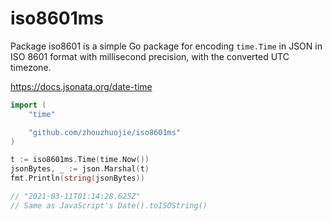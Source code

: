 # iso8601ms #

Package iso8601 is a simple Go package for encoding `time.Time` in JSON in ISO 8601
format with millisecond precision, with the converted UTC timezone.

https://docs.jsonata.org/date-time



```go
import (
	"time"

	"github.com/zhouzhuojie/iso8601ms"
)

t := iso8601ms.Time(time.Now())
jsonBytes, _ := json.Marshal(t)
fmt.Println(string(jsonBytes))

// "2021-03-11T01:14:28.625Z"
// Same as JavaScript's Date().toISOString()
```
